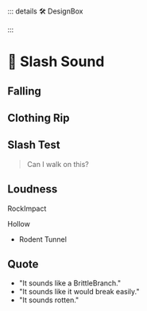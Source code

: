 ::: details 🛠 DesignBox



:::

# 💜 <neuro>Slash Sound </neuro>


## Falling



## Clothing Rip

## Slash Test

> Can I walk on this?

## Loudness

RockImpact

Hollow

- Rodent Tunnel


## Quote
- "It sounds like a BrittleBranch."
- "It sounds like it would break easily."
- "It sounds rotten."


